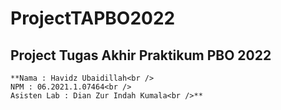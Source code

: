 # ProjectTAPBO2022
## Project Tugas Akhir Praktikum PBO 2022
	**Nama : Havidz Ubaidillah<br />
  	NPM : 06.2021.1.07464<br />
  	Asisten Lab : Dian Zur Indah Kumala<br />**
